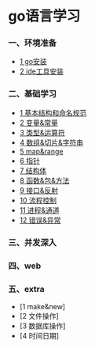# go语言学习

### 一、环境准备

- [1 go安装](https://github.com/fatjerot/goStudyBasic/blob/master/001pre_env/1_go_install.md)
- [2 ide工具安装](https://github.com/fatjerot/goStudyBasic/blob/master/001pre_env/2_vscode_go.md)

### 二、基础学习

- [1 基本结构和命名规范](https://github.com/fatjerot/goStudyBasic/blob/master/002basic/01_struct&standard.md)
- [2 变量&常量](https://github.com/fatjerot/goStudyBasic/blob/master/002basic/02_var&const.md)
- [3 类型&运算符](https://github.com/fatjerot/goStudyBasic/blob/master/002basic/03_type&operators.md)
- [4 数组&切片&字符串](https://github.com/fatjerot/goStudyBasic/blob/master/002basic/04_array&slice&str.md)
- [5 map&range](https://github.com/fatjerot/goStudyBasic/blob/master/002basic/05_map&range.md)
- [6 指针](https://github.com/fatjerot/goStudyBasic/blob/master/002basic/06_pointer.md)
- [7 结构体](https://github.com/fatjerot/goStudyBasic/blob/master/002basic/07_struct.md)
- [8 函数&包&方法](https://github.com/fatjerot/goStudyBasic/blob/master/002basic/08_func&package&method.md)
- [9 接口&反射](https://github.com/fatjerot/goStudyBasic/blob/master/002basic/09_interface&reflect.md)
- [10 流程控制](https://github.com/fatjerot/goStudyBasic/blob/master/002basic/10_if&for&switch.md)
- [11 进程&通道](https://github.com/fatjerot/goStudyBasic/blob/master/002basic/11_goroutine&channel.md)
- [12 错误&异常](https://github.com/fatjerot/goStudyBasic/blob/master/002basic/12_error&panic.md)

### 三、并发深入



### 四、web



### 五、extra

- [1 make&new]
- [2 文件操作]
- [3 数据库操作]
- [4 时间日期]